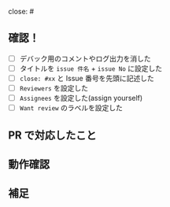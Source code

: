 close: #

## 確認！

- [ ] デバック用のコメントやログ出力を消した
- [ ] タイトルを `issue 件名` + `issue No` に設定した
- [ ] `close: #xx` と Issue 番号を先頭に記述した
- [ ] `Reviewers` を設定した
- [ ] `Assignees` を設定した(assign yourself)
- [ ] `Want review` のラベルを設定した

## PR で対応したこと

## 動作確認

## 補足
